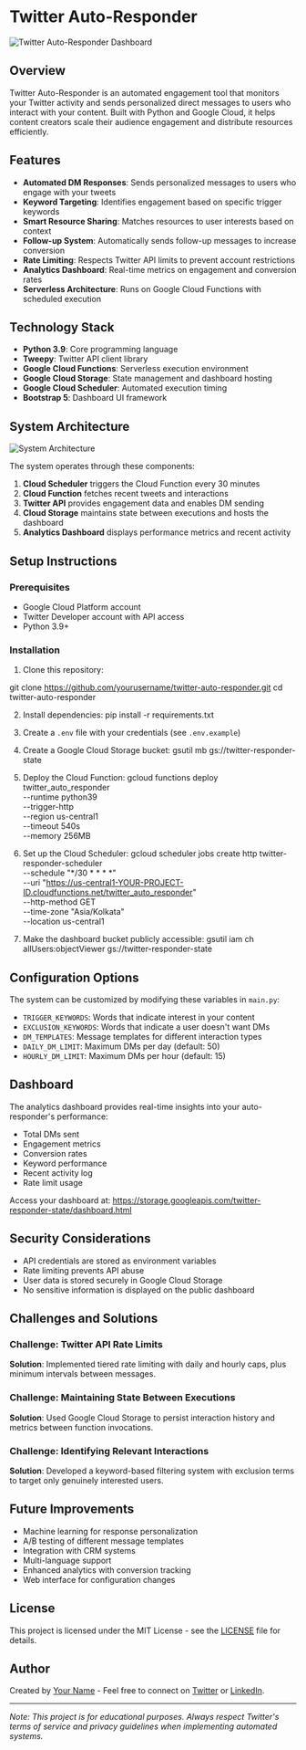 # Twitter Auto-Responder

![Twitter Auto-Responder Dashboard](screenshots/dashboard.png)

## Overview

Twitter Auto-Responder is an automated engagement tool that monitors your Twitter activity and sends personalized direct messages to users who interact with your content. Built with Python and Google Cloud, it helps content creators scale their audience engagement and distribute resources efficiently.

## Features

- **Automated DM Responses**: Sends personalized messages to users who engage with your tweets
- **Keyword Targeting**: Identifies engagement based on specific trigger keywords
- **Smart Resource Sharing**: Matches resources to user interests based on context
- **Follow-up System**: Automatically sends follow-up messages to increase conversion
- **Rate Limiting**: Respects Twitter API limits to prevent account restrictions
- **Analytics Dashboard**: Real-time metrics on engagement and conversion rates
- **Serverless Architecture**: Runs on Google Cloud Functions with scheduled execution

## Technology Stack

- **Python 3.9**: Core programming language
- **Tweepy**: Twitter API client library
- **Google Cloud Functions**: Serverless execution environment
- **Google Cloud Storage**: State management and dashboard hosting
- **Google Cloud Scheduler**: Automated execution timing
- **Bootstrap 5**: Dashboard UI framework

## System Architecture

![System Architecture](architecture.png)

The system operates through these components:
1. **Cloud Scheduler** triggers the Cloud Function every 30 minutes
2. **Cloud Function** fetches recent tweets and interactions
3. **Twitter API** provides engagement data and enables DM sending
4. **Cloud Storage** maintains state between executions and hosts the dashboard
5. **Analytics Dashboard** displays performance metrics and recent activity

## Setup Instructions

### Prerequisites

- Google Cloud Platform account
- Twitter Developer account with API access
- Python 3.9+

### Installation

1. Clone this repository:

git clone https://github.com/yourusername/twitter-auto-responder.git
cd twitter-auto-responder


2. Install dependencies:
pip install -r requirements.txt


3. Create a `.env` file with your credentials (see `.env.example`)

4. Create a Google Cloud Storage bucket:
gsutil mb gs://twitter-responder-state


5. Deploy the Cloud Function:
gcloud functions deploy twitter_auto_responder \
--runtime python39 \
--trigger-http \
--region us-central1 \
--timeout 540s \
--memory 256MB


6. Set up the Cloud Scheduler:
gcloud scheduler jobs create http twitter-responder-scheduler \
--schedule "*/30 * * * *" \
--uri "https://us-central1-YOUR-PROJECT-ID.cloudfunctions.net/twitter_auto_responder" \
--http-method GET \
--time-zone "Asia/Kolkata" \
--location us-central1


7. Make the dashboard bucket publicly accessible:
gsutil iam ch allUsers:objectViewer gs://twitter-responder-state


## Configuration Options

The system can be customized by modifying these variables in `main.py`:

- `TRIGGER_KEYWORDS`: Words that indicate interest in your content
- `EXCLUSION_KEYWORDS`: Words that indicate a user doesn't want DMs
- `DM_TEMPLATES`: Message templates for different interaction types
- `DAILY_DM_LIMIT`: Maximum DMs per day (default: 50)
- `HOURLY_DM_LIMIT`: Maximum DMs per hour (default: 15)

## Dashboard

The analytics dashboard provides real-time insights into your auto-responder's performance:

- Total DMs sent
- Engagement metrics
- Conversion rates
- Keyword performance
- Recent activity log
- Rate limit usage

Access your dashboard at:
https://storage.googleapis.com/twitter-responder-state/dashboard.html


## Security Considerations

- API credentials are stored as environment variables
- Rate limiting prevents API abuse
- User data is stored securely in Google Cloud Storage
- No sensitive information is displayed on the public dashboard

## Challenges and Solutions

### Challenge: Twitter API Rate Limits
**Solution**: Implemented tiered rate limiting with daily and hourly caps, plus minimum intervals between messages.

### Challenge: Maintaining State Between Executions
**Solution**: Used Google Cloud Storage to persist interaction history and metrics between function invocations.

### Challenge: Identifying Relevant Interactions
**Solution**: Developed a keyword-based filtering system with exclusion terms to target only genuinely interested users.

## Future Improvements

- Machine learning for response personalization
- A/B testing of different message templates
- Integration with CRM systems
- Multi-language support
- Enhanced analytics with conversion tracking
- Web interface for configuration changes

## License

This project is licensed under the MIT License - see the [LICENSE](LICENSE) file for details.

## Author

Created by [Your Name](https://yourportfolio.com) - Feel free to connect on [Twitter](https://twitter.com/yourusername) or [LinkedIn](https://linkedin.com/in/yourusername).

---

*Note: This project is for educational purposes. Always respect Twitter's terms of service and privacy guidelines when implementing automated systems.*

